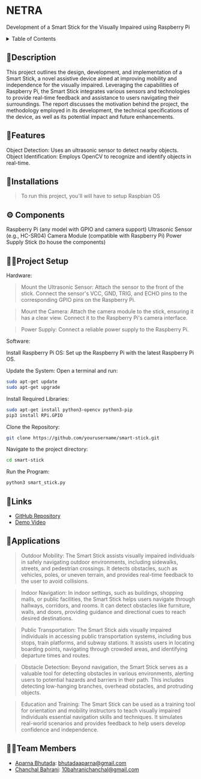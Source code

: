 # NETRA

Development of a Smart Stick for the Visually Impaired using Raspberry Pi

<details>
<summary>Table of Contents</summary>
  
- [Description](#description)
- [Features](#features)
- [Installations](#installations)
- [Components](#components)
- [Project Setup](#project-setup)
- [Links](#links)
- [Applications](#applications)
- [Team Members](#team-members)
  
</details>

## 📝Description

This project outlines the design, development, and implementation of a Smart Stick, a novel assistive device aimed at improving mobility and independence for the visually impaired. Leveraging the capabilities of Raspberry Pi, the Smart Stick integrates various sensors and technologies to provide real-time feedback and assistance to users navigating their surroundings. The report discusses the motivation behind the project, the methodology employed in its development, the technical specifications of the device, as well as its potential impact and future enhancements.

## 🤖Features

Object Detection: Uses an ultrasonic sensor to detect nearby objects.
Object Identification: Employs OpenCV to recognize and identify objects in real-time.

## 🔗Installations

>To run this project, you'll will have to setup Raspbian OS

## ⚙ Components

Raspberry Pi (any model with GPIO and camera support)
Ultrasonic Sensor (e.g., HC-SR04)
Camera Module (compatible with Raspberry Pi)
Power Supply
Stick (to house the components)

## 👨‍💻Project Setup

Hardware:
>Mount the Ultrasonic Sensor: Attach the sensor to the front of the stick. Connect the sensor's VCC, GND, TRIG, and ECHO pins to the corresponding GPIO pins on the Raspberry Pi.

>Mount the Camera: Attach the camera module to the stick, ensuring it has a clear view. Connect it to the Raspberry Pi's camera interface.

>Power Supply: Connect a reliable power supply to the Raspberry Pi.

Software:

Install Raspberry Pi OS: Set up the Raspberry Pi with the latest Raspberry Pi OS.

Update the System: Open a terminal and run:
```bash
sudo apt-get update
sudo apt-get upgrade
```

Install Required Libraries:
```bash
sudo apt-get install python3-opencv python3-pip
pip3 install RPi.GPIO
```

Clone the Repository:
```bash
git clone https://github.com/yourusername/smart-stick.git
```
Navigate to the project directory:
```bash
cd smart-stick
```

Run the Program:
```bash
python3 smart_stick.py
```

## 🔗Links

- [GitHub Repository](https://github.com/Chanchal1010/NETRA)
- [Demo Video]()

## 💸Applications

> Outdoor Mobility: The Smart Stick assists visually impaired individuals in safely navigating outdoor environments, including sidewalks, streets, and pedestrian crossings. It detects obstacles, such as vehicles, poles, or uneven terrain, and provides real-time feedback to the user to avoid collisions.

> Indoor Navigation: In indoor settings, such as buildings, shopping malls, or public facilities, the Smart Stick helps users navigate through hallways, corridors, and rooms. It can detect obstacles like furniture, walls, and doors, providing guidance and directional cues to reach desired destinations.

> Public Transportation: The Smart Stick aids visually impaired individuals in accessing public transportation systems, including bus stops, train platforms, and subway stations. It assists users in locating boarding points, navigating through crowded areas, and identifying departure times and routes.

> Obstacle Detection: Beyond navigation, the Smart Stick serves as a valuable tool for detecting obstacles in various environments, alerting users to potential hazards and barriers in their path. This includes detecting low-hanging branches, overhead obstacles, and protruding objects.

> Education and Training: The Smart Stick can be used as a training tool for orientation and mobility instructors to teach visually impaired individuals essential navigation skills and techniques. It simulates real-world scenarios and provides feedback to help users develop confidence and independence.

## 👨‍💻Team Members

- [Aparna Bhutada](https://github.com/): bhutadaaparna@gmail.com 
- [Chanchal Bahrani](https://github.com/): 10bahranichanchal@gmail.com
